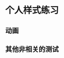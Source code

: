 <script setup>
import FlexBoxTransition from "@docs/css/css-challenges/flex-box-transition/FlexBoxTransition.vue";
import UseComputedBug from "@docs/css/css-challenges/use-computed-bug/UseComputedBug.vue";
</script>

# 个人样式练习

## 动画

<ClientOnly>
	<FlexBoxTransition />
</ClientOnly>

## 其他非相关的测试

<ClientOnly>
	<UseComputedBug />
</ClientOnly>
